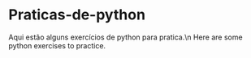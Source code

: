 # Praticas-de-python

Aqui estão alguns exercícios de python para pratica.\n
Here are some python exercises to practice.
